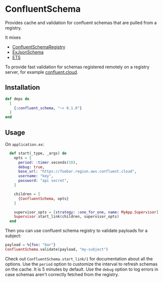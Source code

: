 # ConfluentSchema

Provides cache and validation for confluent schemas that are pulled from a registry.

It mixes 

* [ConfluentSchemaRegistry](https://github.com/cogini/confluent_schema_registry)
* [ExJsonSchema](https://github.com/jonasschmidt/ex_json_schema/)
* [ETS](https://www.erlang.org/doc/man/ets.html)

To provide fast validation for schemas registered remotely on a registry server, for example [confluent.cloud](confluent.cloud).

## Installation

```elixir
def deps do
  [
    {:confluent_schema, "~> 0.1.0"}
  ]
end
```

## Usage
On `application.ex`:

```elixir
  def start(_type, _args) do
    opts = [
      period: :timer.seconds(10),
      debug: true,
      base_url: "https://foobar.region.aws.confluent.cloud",
      username: "key",
      password: "api secret",
    ]

    children = [
      {ConfluentSchema, opts}
    ]

    supervisor_opts = [strategy: :one_for_one, name: MyApp.Supervisor]
    Supervisor.start_link(children, supervisor_opts)
  end
```

Then you can use confluent schema registry to validate payloads for a subject:

```elixir
payload = %{foo: "bar"}
ConfluentSchema.validate(payload, "my-subject")
```

Check out `ConfluentSchema.start_link/1` for documentation about all the options.
Use the `period` option to customize the interval to refresh schemas on the cache. It is 5 minutes by default.
Use the `debug` option to log errors in case schemas aren't correctly fetched from the registry.
